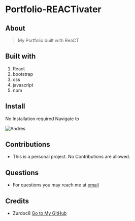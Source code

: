 # Portfolio-REACTivater

## About
  >My Portfolio built with ReaCT

  ## Built with
  1. React
  2. bootstrap
  3. css
  4. javascript
  5. npm
 

  ## Install
  No Installation required Navigate to <url>
  
 ![Andres](https://user-images.githubusercontent.com/97048430/170190977-96bf83a1-b8bc-40e3-8f37-b8cd66f9bfb2.JPG)
  
  ## Contributions
  - This is a personal project. No Contributions are allowed. 

  ## Questions
  - For questions you may reach me at [email](mailto:garelan@gmail.com)

  ## Credits
  - Zurdoc8 [Go to My GitHub](https://github.com/Zurdoc8)
  
  
